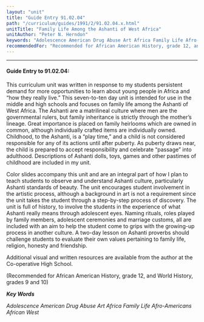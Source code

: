 ```yaml
---
layout: "unit"
title: "Guide Entry 91.02.04"
path: "/curriculum/guides/1991/2/91.02.04.x.html"
unitTitle: "Family Life Among the Ashanti of West Africa"
unitAuthor: "Peter N. Herndon"
keywords: "Adolescence American Drug Abuse Art Africa Family Life Afro-Americans African West"
recommendedFor: "Recommended for African American History, grade 12, and World History, grades 9 and 10"
---
```

<body>
<hr/>
 <h4>
  Guide Entry to 91.02.04:
 </h4>
 This curriculum unit was written in response to my students persistent demand for more opportunities to learn about young people in Africa and “how they really live.” This seven-to-ten day unit is intended for use in the middle and high schools and focuses on family life among the Ashanti of West Africa. The Ashanti are a matrilineal culture where men are the governmental rulers, but family inheritance is strictly through the mother’s lineage. Great importance is placed on family heirlooms which are owned in common, although individually crafted items are individually owned. Childhood, to the Ashanti, is a “play time,” and a child is not considered responsible for any of its actions until after puberty. As puberty draws near, the child is prepared to accept responsibility and celebrate “passage” into adulthood. Descriptions of Ashanti dolls, toys, games and other pastimes of childhood are included in my unit.
 <p>
  Color slides accompany this unit and are an integral part of how I plan to teach students to observe and understand Ashanti culture, particularly Ashanti standards of beauty. The unit encourages student involvement in the artistic process, although a background in art is not a requirement since the unit takes the student through a step-by-step process of discovery. The unit is full of history, to involve the students in the experience of what Ashanti really means through adolescent eyes. Naming rituals, roles played by family members, adolescent ceremonies and marriage customs, all are included with an aim to help the student come to grips with the growing-up process in another culture. A two-day lesson on Ashanti proverbs should challenge students to evaluate their own values pertaining to family life, religion, honesty and friendship.
 </p>
 <p>
  Additional visual and written resources are available from the author at the Co-operative High School.
 </p>
 <p>
  (Recommended for African American History, grade 12, and World History, grades 9 and 10)
 </p>
<p>
  <b>
   <i>
    Key Words
   </i>
  </b>
  <br/>
 </p>
 <p>
  <i>
   Adolescence American Drug Abuse Art Africa Family Life Afro-Americans African West
  </i>
 </p>

</body>